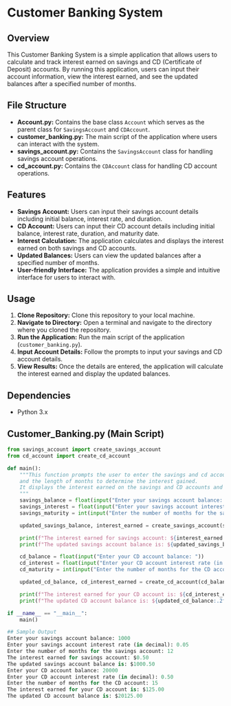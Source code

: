 # Customer Banking System

## Overview
This Customer Banking System is a simple application that allows users to calculate and track interest earned on savings and CD (Certificate of Deposit) accounts. By running this application, users can input their account information, view the interest earned, and see the updated balances after a specified number of months.

## File Structure
- **Account.py:** Contains the base class `Account` which serves as the parent class for `SavingsAccount` and `CDAccount`.
- **customer_banking.py:** The main script of the application where users can interact with the system.
- **savings_account.py:** Contains the `SavingsAccount` class for handling savings account operations.
- **cd_account.py:** Contains the `CDAccount` class for handling CD account operations.

## Features
- **Savings Account:** Users can input their savings account details including initial balance, interest rate, and duration.
- **CD Account:** Users can input their CD account details including initial balance, interest rate, duration, and maturity date.
- **Interest Calculation:** The application calculates and displays the interest earned on both savings and CD accounts.
- **Updated Balances:** Users can view the updated balances after a specified number of months.
- **User-friendly Interface:** The application provides a simple and intuitive interface for users to interact with.

## Usage
1. **Clone Repository:** Clone this repository to your local machine.
2. **Navigate to Directory:** Open a terminal and navigate to the directory where you cloned the repository.
3. **Run the Application:** Run the main script of the application (`customer_banking.py`).
4. **Input Account Details:** Follow the prompts to input your savings and CD account details.
5. **View Results:** Once the details are entered, the application will calculate the interest earned and display the updated balances.

## Dependencies
- Python 3.x

## Customer_Banking.py (Main Script)

```python
from savings_account import create_savings_account
from cd_account import create_cd_account

def main():
    """This function prompts the user to enter the savings and cd account balance, interest rate,
    and the length of months to determine the interest gained.
    It displays the interest earned on the savings and CD accounts and updates the balances.
    """
    savings_balance = float(input("Enter your savings account balance: "))
    savings_interest = float(input("Enter your savings account interest rate (in decimal): "))
    savings_maturity = int(input("Enter the number of months for the savings account: "))

    updated_savings_balance, interest_earned = create_savings_account(savings_balance, savings_interest, savings_maturity)

    print(f"The interest earned for savings account: ${interest_earned:.2f}")
    print(f"The updated savings account balance is: ${updated_savings_balance:.2f}")

    cd_balance = float(input("Enter your CD account balance: "))
    cd_interest = float(input("Enter your CD account interest rate (in decimal): "))
    cd_maturity = int(input("Enter the number of months for the CD account: "))

    updated_cd_balance, cd_interest_earned = create_cd_account(cd_balance, cd_interest, cd_maturity)

    print(f"The interest earned for your CD account is: ${cd_interest_earned:.2f}")
    print(f"The updated CD account balance is: ${updated_cd_balance:.2f}")

if __name__ == "__main__":
    main()

## Sample Output
Enter your savings account balance: 1000
Enter your savings account interest rate (in decimal): 0.05
Enter the number of months for the savings account: 12
The interest earned for savings account: $0.50
The updated savings account balance is: $1000.50
Enter your CD account balance: 20000
Enter your CD account interest rate (in decimal): 0.50
Enter the number of months for the CD account: 15
The interest earned for your CD account is: $125.00
The updated CD account balance is: $20125.00
